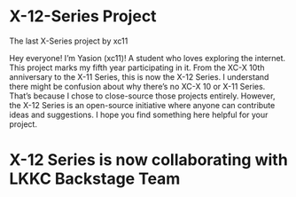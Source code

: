 # X-12-Series Project
The last X-Series project by xc11


Hey everyone! I’m Yasion (xc11)! A student who loves exploring the internet. This project marks my fifth year participating in it. From the XC-X 10th anniversary to the X-11 Series, this is now the X-12 Series.
I understand there might be confusion about why there’s no XC-X 10 or X-11 Series. That’s because I chose to close-source those projects entirely. However, the X-12 Series is an open-source initiative where anyone can contribute ideas and suggestions.
I hope you find something here helpful for your project.

# X-12 Series is now collaborating with LKKC Backstage Team
